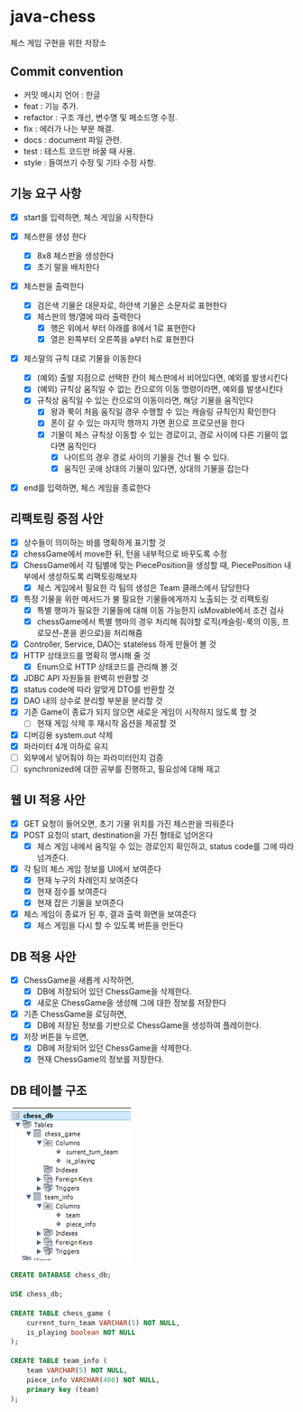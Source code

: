 # java-chess
체스 게임 구현을 위한 저장소

## Commit convention
- 커밋 메시지 언어 : 한글
- feat : 기능 추가.
- refactor : 구조 개선, 변수명 및 메소드명 수정.
- fix : 에러가 나는 부분 해결.
- docs : document 파일 관련.
- test : 테스트 코드만 바꿀 때 사용.
- style : 들여쓰기 수정 및 기타 수정 사항.

## 기능 요구 사항
- [x] start를 입력하면, 체스 게임을 시작한다

- [x] 체스판을 생성 한다
    - [x] 8x8 체스판을 생성한다
    - [x] 초기 말을 배치한다

- [x] 체스판을 출력한다
    - [x] 검은색 기물은 대문자로, 하얀색 기물은 소문자로 표현한다
    - [x] 체스판의 행/열에 따라 출력한다
        - [x] 행은 위에서 부터 아래를 8에서 1로 표현한다
        - [x] 열은 왼쪽부터 오른쪽을 a부터 h로 표현한다

- [x] 체스말의 규칙 대로 기물을 이동한다
    - [x] (예외) 출발 지점으로 선택한 칸이 체스판에서 비어있다면, 예외를 발생시킨다
    - [x] (예외) 규칙상 움직일 수 없는 칸으로의 이동 명령이라면, 예외를 발생시킨다
    - [x] 규칙상 움직일 수 있는 칸으로의 이동이라면, 해당 기물을 움직인다
        - [x] 왕과 룩이 처음 움직일 경우 수행할 수 있는 캐슬링 규칙인지 확인한다
        - [x] 폰이 갈 수 있는 마지막 행까지 가면 퀸으로 프로모션을 한다
        - [x] 기물이 체스 규칙상 이동할 수 있는 경로이고, 경로 사이에 다른 기물이 없다면 움직인다
            - [x] 나이트의 경우 경로 사이의 기물을 건너 뛸 수 있다. 
            - [x] 움직인 곳에 상대의 기물이 있다면, 상대의 기물을 잡는다

- [x] end를 입력하면, 체스 게임을 종료한다

## 리팩토링 중점 사안
- [x] 상수들이 의미하는 바를 명확하게 표기할 것
- [x] chessGame에서 move한 뒤, 턴을 내부적으로 바꾸도록 수정
- [x] ChessGame에서 각 팀별에 맞는 PiecePosition을 생성할 때, PiecePosition 내부에서 생성하도록 리팩토링해보자
    - [x] 체스 게임에서 필요한 각 팀의 생성은 Team 클래스에서 담당한다
- [x] 특정 기물을 위한 메서드가 불 필요한 기물들에게까지 노출되는 것 리팩토링
    - [x] 특별 행마가 필요한 기물들에 대해 이동 가능한지 isMovable에서 조건 검사
    - [x] chessGame에서 특별 행마의 경우 처리해 줘야할 로직(캐슬링-룩의 이동, 프로모션-폰을 퀸으로)을 처리해줌
- [x] Controller, Service, DAO는 stateless 하게 만들어 볼 것
- [x] HTTP 상태코드를 명확히 명시해 줄 것
    - [x] Enum으로 HTTP 상태코드를 관리해 볼 것
- [x] JDBC API 자원들을 완벽히 반환할 것
- [x] status code에 따라 알맞게 DTO를 반환할 것
- [x] DAO 내의 상수로 분리할 부분을 분리할 것
- [x] 기존 Game이 종료가 되지 않으면 새로운 게임이 시작하지 않도록 할 것
    - [ ] 현재 게임 삭제 후 재시작 옵션을 제공할 것
- [x] 디버깅용 system.out 삭제
- [x] 파라미터 4개 이하로 유지
- [ ] 외부에서 넣어줘야 하는 파라미터인지 검증
- [ ] synchronized에 대한 공부를 진행하고, 필요성에 대해 재고

## 웹 UI 적용 사안
- [x] GET 요청이 들어오면, 초기 기물 위치를 가진 체스판을 띄워준다
- [x] POST 요청이 start, destination을 가진 형태로 넘어온다
    - [x] 체스 게임 내에서 움직일 수 있는 경로인지 확인하고, status code를 그에 따라 넘겨준다.
- [x] 각 팀의 체스 게임 정보를 UI에서 보여준다
    - [x] 현재 누구의 차례인지 보여준다
    - [x] 현재 점수를 보여준다
    - [x] 현재 잡은 기물을 보여준다
- [x] 체스 게임이 종료가 된 후, 결과 출력 화면을 보여준다
    - [x] 체스 게임을 다시 할 수 있도록 버튼을 만든다
    
## DB 적용 사안
- [x] ChessGame을 새롭게 시작하면,
    - [x] DB에 저장되어 있던 ChessGame을 삭제한다.
    - [x] 새로운 ChessGame을 생성해 그에 대한 정보를 저장한다
- [x] 기존 ChessGame을 로딩하면, 
    - [x] DB에 저장된 정보를 기반으로 ChessGame을 생성하여 플레이한다. 
- [x] 저장 버튼을 누르면,
    - [x] DB에 저장되어 있던 ChessGame을 삭제한다.
    - [x] 현재 ChessGame의 정보를 저장한다.

## DB 테이블 구조
![table_structure](./img/table_structure.PNG)
```sql
CREATE DATABASE chess_db;

USE chess_db;

CREATE TABLE chess_game (
    current_turn_team VARCHAR(5) NOT NULL,
    is_playing boolean NOT NULL
);

CREATE TABLE team_info (
    team VARCHAR(5) NOT NULL,
    piece_info VARCHAR(400) NOT NULL,
    primary key (team)
);
```       
